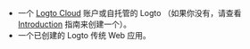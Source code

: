 - 一个 [Logto Cloud](https://cloud.logto.io) 账户或自托管的 Logto （如果你没有，请查看 [Introduction](/introduction) 指南来创建一个）。
- 一个已创建的 Logto 传统 Web 应用。
